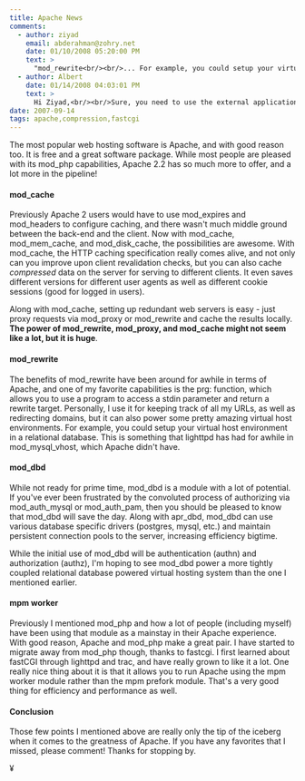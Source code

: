 ```yaml
---
title: Apache News
comments:
  - author: ziyad
    email: abderahman@zohry.net
    date: 01/10/2008 05:20:00 PM
    text: >
      "mod_rewrite<br/><br/>... For example, you could setup your virtual host environment in a relational database. This is something that lighttpd has had for awhile in mod_mysql_vhost, which Apache didn’t have."<br/><br/>Can you explain please how to do that?<br/><br/>Greets.
  - author: Albert
    date: 01/14/2008 04:03:01 PM
    text: >
      Hi Ziyad,<br/><br/>Sure, you need to use the external application feature of mod_rewrite, which can start and run a perl script (or php, or python, or ruby) which would connect to a rdbms and return the vhosting information. Hope that helps...
date: 2007-09-14
tags: apache,compression,fastcgi
---
```

The most popular web hosting software is Apache, and with good reason too. It is free and a great software package. While most people are pleased with its mod_php capabilities, Apache 2.2 has so much more to offer, and a lot more in the pipeline!

#### mod_cache

Previously Apache 2 users would have to use mod_expires and mod_headers to configure caching, and there wasn't much middle ground between the back-end and the client. Now with mod_cache, mod_mem_cache, and mod_disk_cache, the possibilities are awesome. With mod_cache, the HTTP caching specification really comes alive, and not only can you improve upon client revalidation checks, but you can also cache <em>compressed</em> data on the server for serving to different clients. It even saves different versions for different user agents as well as different cookie sessions (good for logged in users).

Along with mod_cache, setting up redundant web servers is easy - just proxy requests via mod_proxy or mod_rewrite and cache the results locally. <strong>The power of mod_rewrite, mod_proxy, and mod_cache might not seem like a lot, but it is huge</strong>.

#### mod_rewrite

The benefits of mod_rewrite have been around for awhile in terms of Apache, and one of my favorite capabilities is the prg: function, which allows you to use a program to access a stdin parameter and return a rewrite target. Personally, I use it for keeping track of all my URLs, as well as redirecting domains, but it can also power some pretty amazing virtual host environments. For example, you could setup your virtual host environment in a relational database. This is something that lighttpd has had for awhile in mod_mysql_vhost, which Apache didn't have.

#### mod_dbd

While not ready for prime time, mod_dbd is a module with a lot of potential. If you've ever been frustrated by the convoluted process of authorizing via mod_auth_mysql or mod_auth_pam, then you should be pleased to know that mod_dbd will save the day. Along with apr_dbd, mod_dbd can use various database specific drivers (postgres, mysql, etc.) and maintain persistent connection pools to the server, increasing efficiency bigtime.

While the initial use of mod_dbd will be authentication (authn) and authorization (authz), I'm hoping to see mod_dbd power a more tightly coupled relational database powered virtual hosting system than the one I mentioned earlier.

#### mpm worker

Previously I mentioned mod_php and how a lot of people (including myself) have been using that module as a mainstay in their Apache experience. With good reason, Apache and mod_php make a great pair. I have started to migrate away from mod_php though, thanks to fastcgi. I first learned about fastCGI through lighttpd and trac, and have really grown to like it a lot. One really nice thing about it is that it allows you to run Apache using the mpm worker module rather than the mpm prefork module. That's a very good thing for efficiency and performance as well.

#### Conclusion

Those few points I mentioned above are really only the tip of the iceberg when it comes to the greatness of Apache. If you have any favorites that I missed, please comment! Thanks for stopping by.

¥

